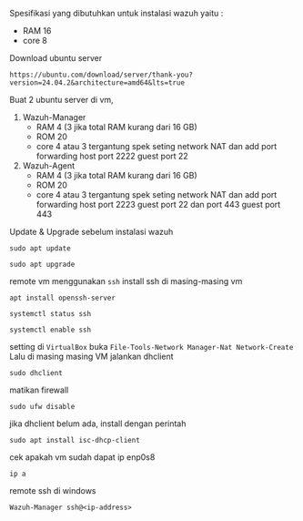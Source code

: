 Spesifikasi yang dibutuhkan untuk instalasi wazuh yaitu :
  - RAM 16 
  - core 8

Download ubuntu server
```
https://ubuntu.com/download/server/thank-you?version=24.04.2&architecture=amd64&lts=true
```

Buat 2 ubuntu server di vm,
  1. Wazuh-Manager
     - RAM 4 (3 jika total RAM kurang dari 16 GB)
     - ROM 20
     - core 4 atau 3 tergantung spek
       seting network NAT dan add port forwarding host port 2222 guest port 22
  3. Wazuh-Agent
     - RAM 4 (3 jika total RAM kurang dari 16 GB)
     - ROM 20
     - core 4 atau 3 tergantung spek
       seting network NAT dan add port forwarding host port 2223 guest port 22 dan port 443 guest port 443

Update & Upgrade sebelum instalasi wazuh
```
sudo apt update
```
```
sudo apt upgrade
```
remote vm menggunakan `ssh`
install ssh di masing-masing vm
```
apt install openssh-server
```
```
systemctl status ssh
```
```
systemctl enable ssh
```

setting di `VirtualBox` buka `File-Tools-Network Manager-Nat Network-Create`
Lalu di masing masing VM jalankan dhclient
```
sudo dhclient
```
matikan firewall
```
sudo ufw disable
```
jika dhclient belum ada, install dengan perintah
```
sudo apt install isc-dhcp-client
```
cek apakah vm sudah dapat ip enp0s8
```
ip a
```

remote ssh di windows
```
Wazuh-Manager ssh@<ip-address>
```
